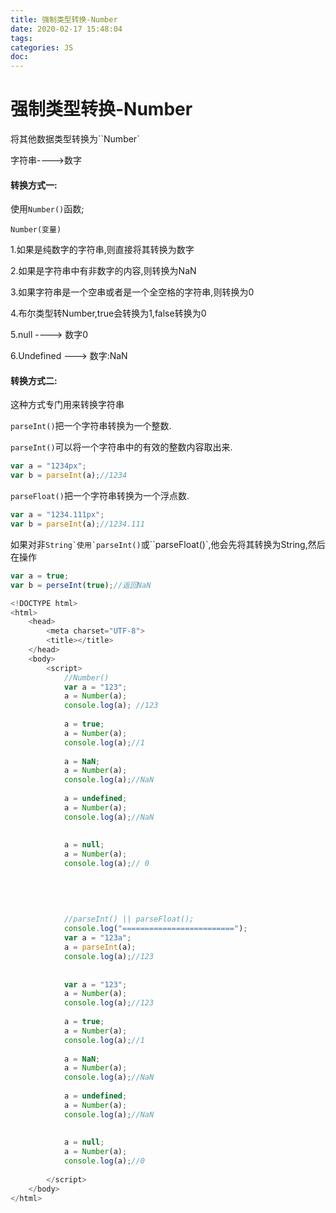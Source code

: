```yaml
---
title: 强制类型转换-Number
date: 2020-02-17 15:48:04
tags:
categories: JS
doc:
---
```


# 强制类型转换-Number

将其他数据类型转换为``Number`

字符串---->数字

#### 转换方式一:

使用``Number()``函数;

`Number(变量)`

1.如果是纯数字的字符串,则直接将其转换为数字

2.如果是字符串中有非数字的内容,则转换为NaN

3.如果字符串是一个空串或者是一个全空格的字符串,则转换为0

4.布尔类型转Number,true会转换为1,false转换为0

5.null ----> 数字0

6.Undefined ---> 数字:NaN

#### 转换方式二:

这种方式专门用来转换字符串

`parseInt()`把一个字符串转换为一个整数.

`parseInt()`可以将一个字符串中的有效的整数内容取出来.

```javascript
var a = "1234px";
var b = parseInt(a);//1234
```

`parseFloat()`把一个字符串转换为一个浮点数.

```javascript
var a = "1234.111px";
var b = parseInt(a);//1234.111
```

如果对非``String`使用`parseInt()``或``parseFloat()`,他会先将其转换为String,然后在操作

```javascript
var a = true;
var b = perseInt(true);//返回NaN
```

```javascript
<!DOCTYPE html>
<html>
	<head>
		<meta charset="UTF-8">
		<title></title>
	</head>
	<body>
		<script>
            //Number()
			var a = "123";
			a = Number(a);
			console.log(a); //123
			
			a = true;
			a = Number(a);
			console.log(a);//1
			
			a = NaN;
			a = Number(a);
			console.log(a);//NaN
			
			a = undefined;
			a = Number(a);
			console.log(a);//NaN
			
			
			a = null;
			a = Number(a);
			console.log(a);// 0
			
			
			
			
			
			//parseInt() || parseFloat();
			console.log("=========================");
			var a = "123a";
			a = parseInt(a);
			console.log(a);//123
			
			
			var a = "123";
			a = Number(a);
			console.log(a);//123
			
			a = true;
			a = Number(a);
			console.log(a);//1
			
			a = NaN;
			a = Number(a);
			console.log(a);//NaN
			
			a = undefined;
			a = Number(a);
			console.log(a);//NaN
			
			
			a = null;
			a = Number(a);
			console.log(a);//0
			
		</script>
	</body>
</html>

```


